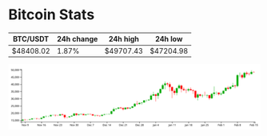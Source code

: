 # Bitcoin Stats

BTC/USDT|24h change|24h high|24h low|
|---|---|---|---|
|$48408.02|1.87%|$49707.43|$47204.98|

<img src="./chart.svg">
